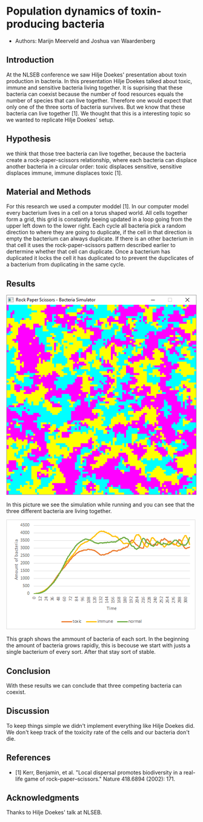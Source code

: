 # Population dynamics of toxin-producing bacteria 

 * Authors: Marijn Meerveld and Joshua van Waardenberg

## Introduction

At the NLSEB conference we saw Hilje Doekes' presentation about toxin production in bacteria. 
In this presentation Hilje Doekes talked about toxic, immune and sensitive bacteria living together.
It is suprising that these bacteria can coexist because the number of food resources equals the number of species that can live together. 
Therefore one would expect that only one of the three sorts of bacteria survives.
But we know that these bacteria can live together [1].
We thought that this is a interesting topic so we wanted to replicate Hilje Doekes' setup.

## Hypothesis

we think that those tree bacteria can live together, because the bacteria create a rock-paper-scissors relationship,
where each bacteria can displace another bacteria in a circular order: 
toxic displaces sensitive, sensitive displaces immune, immune displaces toxic [1].

## Material and Methods

For this research we used a computer moddel [1]. In our computer model every bacterium lives in a cell on a torus shaped world.
All cells together form a grid, this grid is constantly beeing updated in a loop going from the upper left down to the lower right.
Each cycle all bacteria pick a random direction to where they are going to duplicate,
if the cell in that direction is empty the bacterium can always duplicate.
If there is an other bacterium in that cell it uses the rock-paper-scissors pattern described earlier to dertermine whether that cell can duplicate.
Once a bacterium has duplicated it locks the cell it has duplicated to to prevent the dupclicates of a bacterium from duplicating in the same cycle.

## Results

![simulation](poTxWc.jpg.png)

In this picture we see the simulation while running and you can see that the three different bacteria are living together.

![results](graph.png)

This graph shows the ammount of bacteria of each sort. In the beginning the amount of bacteria grows rapidly, this is becouse we start with justs a single bacterium of every sort. After that stay sort of stable.

## Conclusion

With these results we can conclude that three competing bacteria can coexist.

## Discussion

To keep things simple we didn't implement everything like Hilje Doekes did.
We don't keep track of the toxicity rate of the cells and our bacteria don't die.

## References

 * [1] Kerr, Benjamin, et al. "Local dispersal promotes biodiversity in a real-life game of rock–paper–scissors." Nature 418.6894 (2002): 171.

## Acknowledgments

Thanks to Hilje Doekes' talk at NLSEB.
